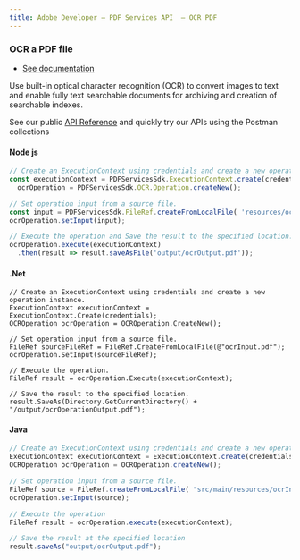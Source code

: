 ```yaml
---
title: Adobe Developer — PDF Services API  — OCR PDF
---
```


<TextBlock slots="heading, buttons, text, text1" hasCodeBlock  theme="dark" className="bgBlue link"/>

### OCR a PDF file

- [See documentation](/document-services/docs/overview/pdf-services-api/howtos/ocr-pdf/)

Use built-in optical character recognition (OCR) to convert images to text and enable fully text searchable documents for archiving and creation of searchable indexes.

See our public [API Reference](https://documentcloud.adobe.com/document-services/index.html#post-ocr) and quickly try our APIs using the Postman collections


<CodeBlock slots="heading, code" repeat="3" languages="js,.net, java" />

#### Node js

```js
// Create an ExecutionContext using credentials and create a new operation instance.
const executionContext = PDFServicesSdk.ExecutionContext.create(credentials),
  ocrOperation = PDFServicesSdk.OCR.Operation.createNew();

// Set operation input from a source file.
const input = PDFServicesSdk.FileRef.createFromLocalFile( 'resources/ocrInput.pdf', PDFServicesSdk.OCR.SupportedMediaTypes.pdf );
ocrOperation.setInput(input);

// Execute the operation and Save the result to the specified location.
ocrOperation.execute(executionContext)
  .then(result => result.saveAsFile('output/ocrOutput.pdf'));
```

#### .Net

```clike
// Create an ExecutionContext using credentials and create a new operation instance.
ExecutionContext executionContext = ExecutionContext.Create(credentials);
OCROperation ocrOperation = OCROperation.CreateNew();

// Set operation input from a source file.
FileRef sourceFileRef = FileRef.CreateFromLocalFile(@"ocrInput.pdf");
ocrOperation.SetInput(sourceFileRef);

// Execute the operation.
FileRef result = ocrOperation.Execute(executionContext);

// Save the result to the specified location.
result.SaveAs(Directory.GetCurrentDirectory() + "/output/ocrOperationOutput.pdf");
```

#### Java

```javascript
// Create an ExecutionContext using credentials and create a new operation instance.
ExecutionContext executionContext = ExecutionContext.create(credentials);
OCROperation ocrOperation = OCROperation.createNew();

// Set operation input from a source file.
FileRef source = FileRef.createFromLocalFile( "src/main/resources/ocrInput.pdf" );
ocrOperation.setInput(source);

// Execute the operation
FileRef result = ocrOperation.execute(executionContext);

// Save the result at the specified location
result.saveAs("output/ocrOutput.pdf");
```
